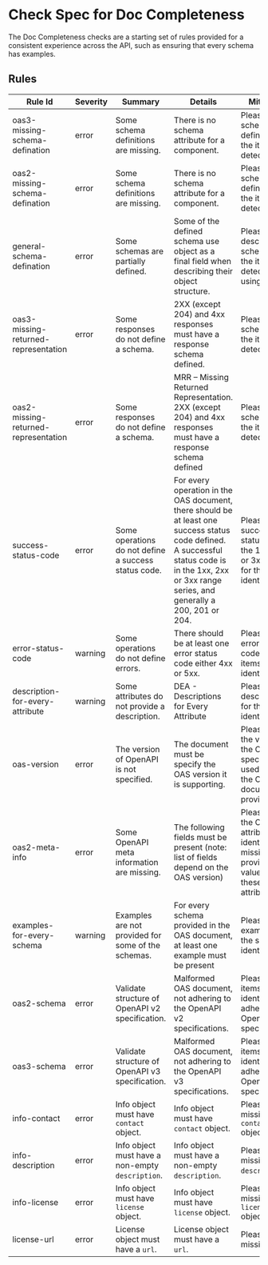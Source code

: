 # Check Spec for Doc Completeness

The Doc Completeness checks are a starting set of rules provided for a consistent experience across the API, such as ensuring that every schema has examples.

## Rules
|Rule Id                                                     |Severity                                                    |Summary                                                 |Details                                                       |Mitigation                                                  |
|------------------------------------------------------------|------------------------------------------------------------|------------------------------------------------------------|------------------------------------------------------------|------------------------------------------------------------|
|oas3-missing-schema-defination                              |error                                                       |Some schema definitions are missing.                        |There is no schema attribute for a component.               |Please add schema definitions for the items detected.       |
|oas2-missing-schema-defination                              |error                                                       |Some schema definitions are missing.                        |There is no schema attribute for a component.               |Please add schema definitions for the items detected.       |
|general-schema-defination                                   |error                                                       |Some schemas are partially defined.                         |Some of the defined schema use object as a final field when describing their object structure.|Please fully describe the schema for the items detected as using object.|
|oas3-missing-returned-representation                        |error                                                       |Some responses do not define a schema.                      |2XX (except 204) and 4xx responses must have a response schema defined.|Please add a schema for the items detected.                 |
|oas2-missing-returned-representation                        |error                                                       |Some responses do not define a schema.                      |MRR – Missing Returned Representation. 2XX (except 204) and 4xx responses must have a response schema defined|Please add a schema for the items detected.                 |
|success-status-code                                         |error                                                       |Some operations do not define a success status code.        |For every operation in the OAS document, there should be at least one success status code defined.  A successful status code is in the 1xx, 2xx or 3xx range series, and generally a 200, 201 or 204.|Please add a success status code in the 1xx, 2xx or 3xx range for the items identified.|
|error-status-code                                           |warning                                                     |Some operations do not define errors.                       |There should be at least one error status code either 4xx or 5xx.|Please add an error status code for the items identified.   |
|description-for-every-attribute                             |warning                                                     |Some attributes do not provide a description.               |DEA - Descriptions for Every Attribute                      |Please add a description for the items identified.          |
|oas-version                                                 |error                                                       |The version of OpenAPI is not specified.                    |The document must be specify the OAS version it is supporting.|Please add the version of the OpenAPI specified used along the OAS document provided.|
|oas2-meta-info                                              |error                                                       |Some OpenAPI meta information are missing.                  |The following fields must be present (note: list of fields depend on the OAS version)|Please add the OpenAPI attributes identified as missing and provide values for these attributes.|
|examples-for-every-schema                                   |warning                                                     |Examples are not provided for some of the schemas.          |For every schema provided in the OAS document, at least one example must be present|Please add examples for the schemas identified.             |
|oas2-schema                                   |error                                                     |Validate structure of OpenAPI v2 specification.          |Malformed OAS document, not adhering to the OpenAPI v2 specifications.|Please fix the items identified to adhere to the OpenAPI v2 specifications.             |
|oas3-schema                                   |error                                                     |Validate structure of OpenAPI v3 specification.          |Malformed OAS document, not adhering to the OpenAPI v3 specifications.|Please fix the items identified to adhere to the OpenAPI v3 specifications.             |
|info-contact                                   |error                                                     |Info object must have `contact` object.          |Info object must have `contact` object.|Please add missing `contact` object.             |
|info-description                                   |error                                                     |Info object must have a non-empty `description`.          |Info object must have a non-empty `description`.|Please add missing `description`.             |
|info-license                                   |error                                                     |Info object must have `license` object.          |Info object must have `license` object.|Please add missing `license` object.             |
|license-url                                   |error                                                     |License object must have a `url`.          |License object must have a `url`.|Please add missing `url`.             |

